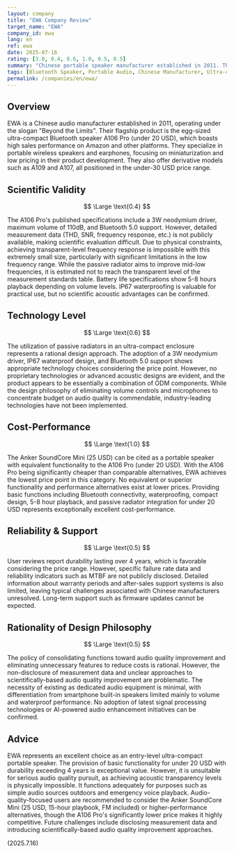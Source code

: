 ```yaml
---
layout: company
title: "EWA Company Review"
target_name: "EWA"
company_id: ewa
lang: en
ref: ewa
date: 2025-07-16
rating: [3.0, 0.4, 0.6, 1.0, 0.5, 0.5]
summary: "Chinese portable speaker manufacturer established in 2011. The ultra-compact Bluetooth speaker A106 Pro is their flagship product. Limited scientific effectiveness but exceptional cost-performance."
tags: [Bluetooth Speaker, Portable Audio, Chinese Manufacturer, Ultra-compact, IP67]
permalink: /companies/en/ewa/
---
```


## Overview

EWA is a Chinese audio manufacturer established in 2011, operating under the slogan "Beyond the Limits". Their flagship product is the egg-sized ultra-compact Bluetooth speaker A106 Pro (under 20 USD), which boasts high sales performance on Amazon and other platforms. They specialize in portable wireless speakers and earphones, focusing on miniaturization and low pricing in their product development. They also offer derivative models such as A109 and A107, all positioned in the under-30 USD price range.

## Scientific Validity

$$ \Large \text{0.4} $$

The A106 Pro's published specifications include a 3W neodymium driver, maximum volume of 110dB, and Bluetooth 5.0 support. However, detailed measurement data (THD, SNR, frequency response, etc.) is not publicly available, making scientific evaluation difficult. Due to physical constraints, achieving transparent-level frequency response is impossible with this extremely small size, particularly with significant limitations in the low frequency range. While the passive radiator aims to improve mid-low frequencies, it is estimated not to reach the transparent level of the measurement standards table. Battery life specifications show 5-8 hours playback depending on volume levels. IP67 waterproofing is valuable for practical use, but no scientific acoustic advantages can be confirmed.

## Technology Level

$$ \Large \text{0.6} $$

The utilization of passive radiators in an ultra-compact enclosure represents a rational design approach. The adoption of a 3W neodymium driver, IP67 waterproof design, and Bluetooth 5.0 support shows appropriate technology choices considering the price point. However, no proprietary technologies or advanced acoustic designs are evident, and the product appears to be essentially a combination of ODM components. While the design philosophy of eliminating volume controls and microphones to concentrate budget on audio quality is commendable, industry-leading technologies have not been implemented.

## Cost-Performance

$$ \Large \text{1.0} $$

The Anker SoundCore Mini (25 USD) can be cited as a portable speaker with equivalent functionality to the A106 Pro (under 20 USD). With the A106 Pro being significantly cheaper than comparable alternatives, EWA achieves the lowest price point in this category. No equivalent or superior functionality and performance alternatives exist at lower prices. Providing basic functions including Bluetooth connectivity, waterproofing, compact design, 5-8 hour playback, and passive radiator integration for under 20 USD represents exceptionally excellent cost-performance.

## Reliability & Support

$$ \Large \text{0.5} $$

User reviews report durability lasting over 4 years, which is favorable considering the price range. However, specific failure rate data and reliability indicators such as MTBF are not publicly disclosed. Detailed information about warranty periods and after-sales support systems is also limited, leaving typical challenges associated with Chinese manufacturers unresolved. Long-term support such as firmware updates cannot be expected.

## Rationality of Design Philosophy

$$ \Large \text{0.5} $$

The policy of consolidating functions toward audio quality improvement and eliminating unnecessary features to reduce costs is rational. However, the non-disclosure of measurement data and unclear approaches to scientifically-based audio quality improvement are problematic. The necessity of existing as dedicated audio equipment is minimal, with differentiation from smartphone built-in speakers limited mainly to volume and waterproof performance. No adoption of latest signal processing technologies or AI-powered audio enhancement initiatives can be confirmed.

## Advice

EWA represents an excellent choice as an entry-level ultra-compact portable speaker. The provision of basic functionality for under 20 USD with durability exceeding 4 years is exceptional value. However, it is unsuitable for serious audio quality pursuit, as achieving acoustic transparency levels is physically impossible. It functions adequately for purposes such as simple audio sources outdoors and emergency voice playback. Audio-quality-focused users are recommended to consider the Anker SoundCore Mini (25 USD, 15-hour playbook, FM included) or higher-performance alternatives, though the A106 Pro's significantly lower price makes it highly competitive. Future challenges include disclosing measurement data and introducing scientifically-based audio quality improvement approaches.

(2025.7.16)